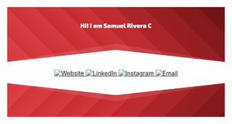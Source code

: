 <img src="https://raw.githubusercontent.com/SamuelRiveraC/SamuelRiveraC/master/github_headline.png" alt="headline">

<!--
I am a Computer Systems Engineer working as an Freelance Fullstack Web Developer with experience in design and digital marketing. I have been working since 2017, with small business around US and Europe. Delivering reliable solutions to what they needed. I'm comfortable working autonomously (as i do most of the time lol), or collaboratively as part of a larger team.

- 🔭 I’m currently working on ...
- 🌱 I’m currently learning ...
- 👯 I’m looking to collaborate on ...
- 🤔 I’m looking for help with ...
- 💬 Ask me about ...
- 📫 How to reach me: ...
- 😄 Pronouns: ...
- ⚡ Fun fact: ...

-->

<p align="center">
	<a href="https://www.samuelriverac.com/">
		<img alt="Website" src="https://img.shields.io/badge/www.samuelriverac.com-b12025?style=flat-square&logo=google-chrome&logoColor=white">
	</a>
	<a href="https://www.linkedin.com/in/samuelriverac/">
		<img alt="LinkedIn" src="https://img.shields.io/badge/LinkedIn-SamuelRiveraC-b12025?style=flat-square&logo=linkedin&logoColor=white">
	</a>
	<a href="https://www.instagram.com/riverasr/">
		<img alt="Instagram" src="https://img.shields.io/badge/riverasr-b12025?style=flat-square&logo=instagram&logoColor=white">
	</a>
	<a href="mailto:contact@samuelriverac.com">
		<img alt="Email" src="https://img.shields.io/badge/contact@samuelriverac.com-b12025?style=flat-square&logo=gmail&logoColor=white">
	</a>
</p>


<img src="https://raw.githubusercontent.com/SamuelRiveraC/SamuelRiveraC/master/github_footer.png" alt="footer">
